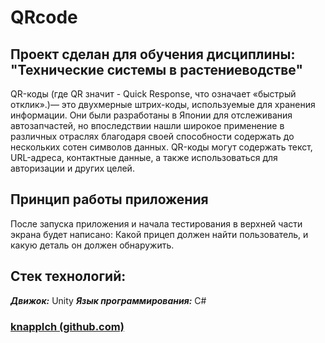 # QRcode 
Проект сделан для обучения дисциплины:
"Технические системы в растениеводстве"
---
QR-коды (где QR значит - Quick Response, что означает «быстрый отклик».)— это двухмерные штрих-коды, используемые для хранения информации. Они были разработаны в Японии для отслеживания автозапчастей, но впоследствии нашли широкое применение в различных отраслях благодаря своей способности содержать до нескольких сотен символов данных. QR-коды могут содержать текст, URL-адреса, контактные данные, а также использоваться для авторизации и других целей.

## Принцип работы приложения 
После запуска приложения и начала тестирования в верхней части экрана будет написано: Какой прицеп должен найти пользователь, и какую деталь он должен обнаружить.

## Стек технологий:
***Движок:*** Unity
***Язык программирования:*** C#


### [knappIch (github.com)](https://github.com/knappIch)
